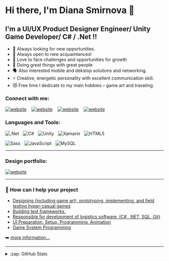 # Hi there, I'm Diana Smirnova 👋

## I'm a UI/UX Product Designer Engineer/ Unity Game Developer/ C# / .Net !!

- 🔭 Always looking for new opportunities.
- 👯 Always open to new acquaintances!
- 🌱 Love to face challenges and opportunities for growth
- 🥅 Doing great things with great people
-  🗣 Also interested  mobile and dekstop solutions and networking.
- ⚡ Creative, energetic personality with excellent communication skill.
- 😻 Free time I dedicate to my main hobbies – game art and traveling.

### Connect with me:

[![website](https://img.shields.io/badge/Telegram-2CA5E0?style=for-the-badge&logo=telegram&logoColor=white)](https://t.me/diana_Sun)
&nbsp;&nbsp;
[![website](https://img.shields.io/badge/Gmail-D14836?style=for-the-badge&logo=gmail&logoColor=white)](mailto:dianaart1997@gmail.com)
&nbsp;&nbsp;
[![website](https://img.shields.io/badge/LinkedIn-0077B5?style=for-the-badge&logo=linkedin&logoColor=white)](https://www.linkedin.com/in/diana-smirnova-75b5b8150/)
&nbsp;&nbsp;
[![website](https://img.shields.io/badge/Itch.io-FA5C5C?style=for-the-badge&logo=itch.io&logoColor=white)](https://dianasun97.itch.io/)
&nbsp;&nbsp;

### Languages and Tools:

[<img align="left" alt=".Net" src="https://img.shields.io/badge/.NET-5C2D91?style=for-the-badge&logo=.net&logoColor=white" style="padding-right:10px;" />][webdevplaylist]
&nbsp;&nbsp;
[<img align="left" alt="C#" src="https://img.shields.io/badge/C%23-239120?style=for-the-badge&logo=c-sharp&logoColor=white" style="padding-right:10px;" />][webdevplaylist]
&nbsp;&nbsp;
[<img align="left" alt="Unity" src="https://img.shields.io/badge/Unity-100000?style=for-the-badge&logo=unity&logoColor=white" style="padding-right:10px;" />][webdevplaylist]
&nbsp;&nbsp;
[<img align="left" alt="Xamarin" src="https://img.shields.io/badge/Xamarin-3498DB?style=for-the-badge&logo=xamarin&logoColor=white" style="padding-right:10px;" />][webdevplaylist]
&nbsp;&nbsp;
[<img align="left" alt="HTML5" src="https://img.shields.io/badge/HTML5-E34F26?style=for-the-badge&logo=html5&logoColor=white" style="padding-right:10px;" />][webdevplaylist]
&nbsp;&nbsp;

[<img align="left" alt="Sass" src="https://img.shields.io/badge/Sass-CC6699?style=for-the-badge&logo=sass&logoColor=white" style="padding-right:10px;" />][cssplaylist]
&nbsp;&nbsp;
[<img align="left" alt="JavaScript" src="https://img.shields.io/badge/JavaScript-F7DF1E?style=for-the-badge&logo=javascript&logoColor=black" style="padding-right:10px;" />][jsplaylist]
&nbsp;&nbsp;
[<img align="left" alt="MySQL" src="https://img.shields.io/badge/MySQL-00000F?style=for-the-badge&logo=mysql&logoColor=white" style="padding-right:10px;" />][webdevplaylist]


---

### Design portfolio:
[![website](https://aleen42.github.io/badges/src/behance.svg)](https://www.behance.net/dianaart19b5e6)

---

###  💪 How can I help your project

- [Designing (including game art), prototyping, implementing, and field testing hyper-casual games](https://www.linkedin.com/in/diana-smirnova-75b5b8150/)
- [Building test frameworks.](https://www.linkedin.com/in/diana-smirnova-75b5b8150/)
- [Responsible for development of logistics software. (C#, .NET, SQL, Git) ](https://www.linkedin.com/in/diana-smirnova-75b5b8150/)
- [UI Preparation, Setup, Programming, Animation](https://www.linkedin.com/in/diana-smirnova-75b5b8150/)
- [Game System Programming](https://www.linkedin.com/in/diana-smirnova-75b5b8150/)

➡️ [more information...](https://www.linkedin.com/in/diana-smirnova-75b5b8150/)

---


<details>
  <summary>:zap: GitHub Stats</summary>

  <img alt="DianaSun97's GitHub Stats" src="https://github-readme-stats.vercel.app/api/top-langs/?username=DianaSun97&theme=blue-green" />

  <img alt="DianaSun97's GitHub Stats" src="https://github-readme-stats.vercel.app/api?username=DianaSun97&show_icons=true&hide_border=false&title_color=ff652f&icon_color=FFE400&bg_color=09131B&text_color=ffffff&border_color=0c1a25" />

</details>

[website]: https://www.linkedin.com/in/diana-smirnova-75b5b8150/
[linkedin]: https://www.linkedin.com/in/diana-smirnova-75b5b8150/
[webdevplaylist]: https://www.linkedin.com/in/diana-smirnova-75b5b8150/
[jsplaylist]: https://www.linkedin.com/in/diana-smirnova-75b5b8150/
[cssplaylist]: https://www.linkedin.com/in/diana-smirnova-75b5b8150/
